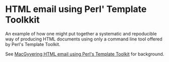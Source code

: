 # HTML email using Perl' Template Toolkkit

An example of how one might put together a systematic and repoducible way of producing HTML documents using only a command line tool offered by Perl's Template Toolkit.

See [MacGyvering HTML email using Perl's Template Toolkit][1] for background.

[1]: https://www.nu42.com/2016/03/macgyver-html-email-perl.html

